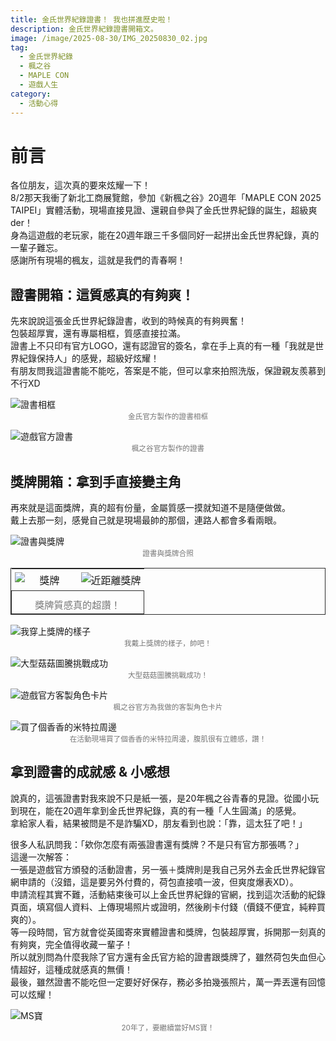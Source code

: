 ```yaml
---
title: 金氏世界紀錄證書！ 我也拼進歷史啦！
description: 金氏世界紀錄證書開箱文。
image: /image/2025-08-30/IMG_20250830_02.jpg
tag:
  - 金氏世界紀錄
  - 楓之谷
  - MAPLE CON
  - 遊戲人生
category:
  - 活動心得
---
```


# 前言

各位朋友，這次真的要來炫耀一下！ <br>
8/2那天我衝了新北工商展覽館，參加《新楓之谷》20週年「MAPLE CON 2025 TAIPEI」實體活動，現場直接見證、還親自參與了金氏世界紀錄的誕生，超級爽der！<br>
身為這遊戲的老玩家，能在20週年跟三千多個同好一起拼出金氏世界紀錄，真的一輩子難忘。  <br>
感謝所有現場的楓友，這就是我們的青春啊！

## 證書開箱：這質感真的有夠爽！

先來說說這張金氏世界紀錄證書，收到的時候真的有夠興奮！<br>
包裝超厚實，還有專屬相框，質感直接拉滿。<br>
證書上不只印有官方LOGO，還有認證官的簽名，拿在手上真的有一種「我就是世界紀錄保持人」的感覺，超級好炫耀！<br>
有朋友問我這證書能不能吃，答案是不能，但可以拿來拍照洗版，保證親友羨慕到不行XD

![證書相框](/image/2025-08-30/IMG_20250830_01.jpg)
<small style="display: block; text-align: center; color: #777;">金氏官方製作的證書相框</small>

![遊戲官方證書](/image/2025-08-30/IMG_20250830_09.jpg)
<small style="display: block; text-align: center; color: #777;">楓之谷官方製作的證書</small>

## 獎牌開箱：拿到手直接變主角

再來就是這面獎牌，真的超有份量，金屬質感一摸就知道不是隨便做做。<br>
戴上去那一刻，感覺自己就是現場最帥的那個，連路人都會多看兩眼。

![證書與獎牌](/image/2025-08-30/IMG_20250830_02.jpg)
<small style="display: block; text-align: center; color: #777;">證書與獎牌合照</small>

<table style="width:100%; table-layout: fixed; border-collapse: collapse; border: 1px solid #2D2D2D !important;">
  <tr>
    <td style="width:50%; text-align:center; padding: 5px;">
      <img src="/image/2025-08-30/IMG_20250830_03.jpg" alt="獎牌" style="max-width:100%; height:auto; display:block; margin:0 auto;">
    </td>
    <td style="width:50%; text-align:center; padding: 5px;">
      <img src="/image/2025-08-30/IMG_20250830_04.jpg" alt="近距離獎牌" style="max-width:100%; height:auto; display:block; margin:0 auto;">
    </td>
  </tr>
     <td colspan="2" style="text-align:center; padding-top: 10px; border: 1px solid #2D2D2D !important;">
      <small style="display: block; color: #777; font-size: 0.95em;">獎牌質感真的超讚！</small>
    </td>
</table> 

![我穿上獎牌的樣子](/image/2025-08-30/IMG_20250830_05.jpg)
<small style="display: block; text-align: center; color: #777;">我戴上獎牌的樣子，帥吧！</small>

![大型菇菇圖騰挑戰成功](/image/2025-08-30/IMG_20250830_06.jpg)
<small style="display: block; text-align: center; color: #777;">大型菇菇圖騰挑戰成功！</small>

![遊戲官方客製角色卡片](/image/2025-08-30/IMG_20250830_08.jpg)
<small style="display: block; text-align: center; color: #777;">楓之谷官方為我做的客製角色卡片</small>

![買了個香香的米特拉周邊](/image/2025-08-30/IMG_20250830_10.jpg)
<small style="display: block; text-align: center; color: #777;">在活動現場買了個香香的米特拉周邊，腹肌很有立體感，讚！</small>

## 拿到證書的成就感 & 小感想

說真的，這張證書對我來說不只是紙一張，是20年楓之谷青春的見證。從國小玩到現在，能在20週年拿到金氏世界紀錄，真的有一種「人生圓滿」的感覺。<br>
拿給家人看，結果被問是不是詐騙XD，朋友看到也說：「靠，這太狂了吧！」<br>

很多人私訊問我：「欸你怎麼有兩張證書還有獎牌？不是只有官方那張嗎？」<br>
這邊一次解答：<br>
一張是遊戲官方頒發的活動證書，另一張＋獎牌則是我自己另外去金氏世界紀錄官網申請的（沒錯，這是要另外付費的，荷包直接噴一波，但爽度爆表XD）。<br>
申請流程其實不難，活動結束後可以上金氏世界紀錄的官網，找到這次活動的紀錄頁面，填寫個人資料、上傳現場照片或證明，然後刷卡付錢（價錢不便宜，純粹買爽的）。<br>
等一段時間，官方就會從英國寄來實體證書和獎牌，包裝超厚實，拆開那一刻真的有夠爽，完全值得收藏一輩子！<br>
所以就別問為什麼我除了官方還有金氏官方給的證書跟獎牌了，雖然荷包失血但心情超好，這種成就感真的無價！<br>
最後，雖然證書不能吃但一定要好好保存，務必多拍幾張照片，萬一弄丟還有回憶可以炫耀！

![MS寶](/image/2025-08-30/IMG_20250830_07.jpg)
<small style="display: block; text-align: center; color: #777;">20年了，要繼續當好MS寶！</small>